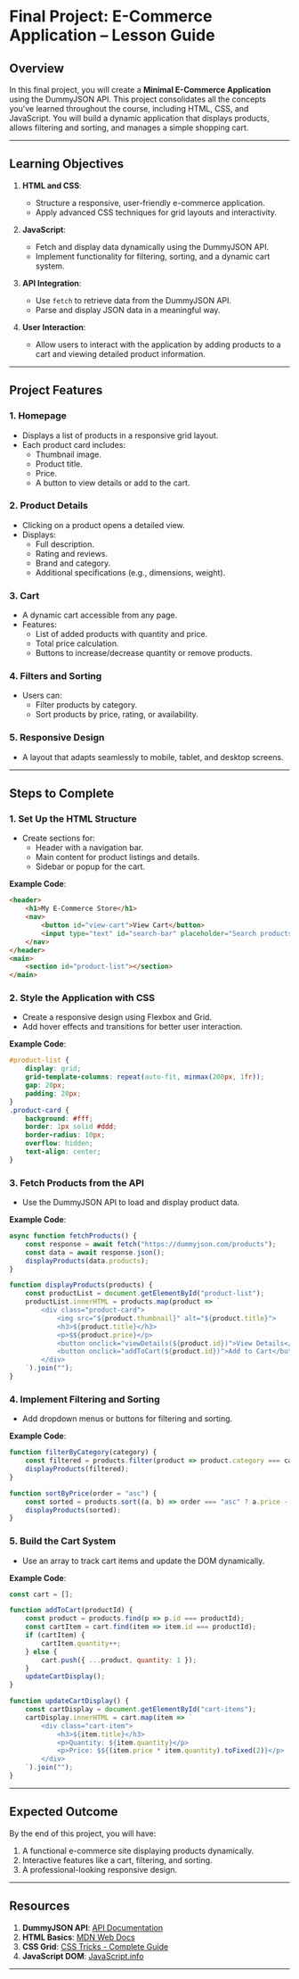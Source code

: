
# **Final Project: E-Commerce Application – Lesson Guide**

## **Overview**
In this final project, you will create a **Minimal E-Commerce Application** using the DummyJSON API. This project consolidates all the concepts you've learned throughout the course, including HTML, CSS, and JavaScript. You will build a dynamic application that displays products, allows filtering and sorting, and manages a simple shopping cart.

---

## **Learning Objectives**
1. **HTML and CSS**:
   - Structure a responsive, user-friendly e-commerce application.
   - Apply advanced CSS techniques for grid layouts and interactivity.

2. **JavaScript**:
   - Fetch and display data dynamically using the DummyJSON API.
   - Implement functionality for filtering, sorting, and a dynamic cart system.

3. **API Integration**:
   - Use `fetch` to retrieve data from the DummyJSON API.
   - Parse and display JSON data in a meaningful way.

4. **User Interaction**:
   - Allow users to interact with the application by adding products to a cart and viewing detailed product information.

---

## **Project Features**
### **1. Homepage**
- Displays a list of products in a responsive grid layout.
- Each product card includes:
  - Thumbnail image.
  - Product title.
  - Price.
  - A button to view details or add to the cart.

### **2. Product Details**
- Clicking on a product opens a detailed view.
- Displays:
  - Full description.
  - Rating and reviews.
  - Brand and category.
  - Additional specifications (e.g., dimensions, weight).

### **3. Cart**
- A dynamic cart accessible from any page.
- Features:
  - List of added products with quantity and price.
  - Total price calculation.
  - Buttons to increase/decrease quantity or remove products.

### **4. Filters and Sorting**
- Users can:
  - Filter products by category.
  - Sort products by price, rating, or availability.

### **5. Responsive Design**
- A layout that adapts seamlessly to mobile, tablet, and desktop screens.

---

## **Steps to Complete**
### **1. Set Up the HTML Structure**
- Create sections for:
  - Header with a navigation bar.
  - Main content for product listings and details.
  - Sidebar or popup for the cart.

**Example Code**:
```html
<header>
    <h1>My E-Commerce Store</h1>
    <nav>
        <button id="view-cart">View Cart</button>
        <input type="text" id="search-bar" placeholder="Search products...">
    </nav>
</header>
<main>
    <section id="product-list"></section>
</main>
```

### **2. Style the Application with CSS**
- Create a responsive design using Flexbox and Grid.
- Add hover effects and transitions for better user interaction.

**Example Code**:
```css
#product-list {
    display: grid;
    grid-template-columns: repeat(auto-fit, minmax(200px, 1fr));
    gap: 20px;
    padding: 20px;
}
.product-card {
    background: #fff;
    border: 1px solid #ddd;
    border-radius: 10px;
    overflow: hidden;
    text-align: center;
}
```

### **3. Fetch Products from the API**
- Use the DummyJSON API to load and display product data.

**Example Code**:
```javascript
async function fetchProducts() {
    const response = await fetch("https://dummyjson.com/products");
    const data = await response.json();
    displayProducts(data.products);
}

function displayProducts(products) {
    const productList = document.getElementById("product-list");
    productList.innerHTML = products.map(product => `
        <div class="product-card">
            <img src="${product.thumbnail}" alt="${product.title}">
            <h3>${product.title}</h3>
            <p>$${product.price}</p>
            <button onclick="viewDetails(${product.id})">View Details</button>
            <button onclick="addToCart(${product.id})">Add to Cart</button>
        </div>
    `).join("");
}
```

### **4. Implement Filtering and Sorting**
- Add dropdown menus or buttons for filtering and sorting.

**Example Code**:
```javascript
function filterByCategory(category) {
    const filtered = products.filter(product => product.category === category);
    displayProducts(filtered);
}

function sortByPrice(order = "asc") {
    const sorted = products.sort((a, b) => order === "asc" ? a.price - b.price : b.price - a.price);
    displayProducts(sorted);
}
```

### **5. Build the Cart System**
- Use an array to track cart items and update the DOM dynamically.

**Example Code**:
```javascript
const cart = [];

function addToCart(productId) {
    const product = products.find(p => p.id === productId);
    const cartItem = cart.find(item => item.id === productId);
    if (cartItem) {
        cartItem.quantity++;
    } else {
        cart.push({ ...product, quantity: 1 });
    }
    updateCartDisplay();
}

function updateCartDisplay() {
    const cartDisplay = document.getElementById("cart-items");
    cartDisplay.innerHTML = cart.map(item => `
        <div class="cart-item">
            <h3>${item.title}</h3>
            <p>Quantity: ${item.quantity}</p>
            <p>Price: $${(item.price * item.quantity).toFixed(2)}</p>
        </div>
    `).join("");
}
```

---

## **Expected Outcome**
By the end of this project, you will have:
1. A functional e-commerce site displaying products dynamically.
2. Interactive features like a cart, filtering, and sorting.
3. A professional-looking responsive design.

---

## **Resources**
1. **DummyJSON API**: [API Documentation](https://dummyjson.com/)
2. **HTML Basics**: [MDN Web Docs](https://developer.mozilla.org/en-US/docs/Web/HTML)
3. **CSS Grid**: [CSS Tricks - Complete Guide](https://css-tricks.com/snippets/css/complete-guide-grid/)
4. **JavaScript DOM**: [JavaScript.info](https://javascript.info/dom-nodes)

---
